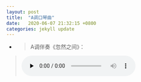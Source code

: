 ```yaml
---
layout: post
title:  "A调口琴曲"
date:   2020-06-07 21:32:15 +0800
categories: jekyll update
---
```


+  >  A调伴奏《忽然之间》：
> <audio id="audio" controls="" preload="none"><source id="mp3" src="https://onedrive.gimhoy.com/1drv/aHR0cHM6Ly8xZHJ2Lm1zL3UvcyFBb213UmVFb1J6XzNnc3BheTlGV3pZU0FBQ3lDSGc/ZT01bDZhTjY=.mp3"></audio>

